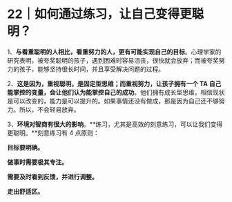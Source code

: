 #  22｜如何通过练习，让自己变得更聪明？

1、**与看重聪明的人相比，看重努力的人，更有可能实现自己的目标**。心理学家的研究表明，被夸奖聪明的孩子，遇到困难时容易沮丧，很快就会放弃；而被夸奖努力的孩子，能够坚持很长时间，并且享受解决问题的过程。

2、**这是因为，重视聪明，是固定型思维；而重视努力，让孩子拥有一个 TA 自己能掌控的变量，会让他们认为能掌控自己的成功**。他们拥有成长型思维，相信现状是可以改变的，能力是可以提升的。如果事情还没有做成，那是因为自己还不够努力。所以，不会轻易放弃。

3、**环境对智商有很大的影响**。**练习，尤其是高效的刻意练习，可以让我们变得更聪明。**刻意练习有 4 点原则：

**目标要明确。** 

**做事时需要极其专注。**

**需要及时看到反馈，并进行调整。** 

**走出舒适区。**

